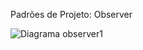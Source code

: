 Padrões de Projeto: Observer


![Diagrama observer1](https://github.com/marcelosilva7/bertoti/assets/101959064/4368f3a6-cad6-4cbd-9fd7-2625395bb7d1)
